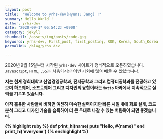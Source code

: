 ```yaml
---
layout: post
title:  "Welcome to yrhs-dev(Hyunsu Jang) !"
summary: Hello World ! 
author: yrhs-dev
date: '2020-09-17 06:54:23 +0900'
category: jekyll
thumbnail: /assets/img/posts/code.jpg
keywords: yrhs-dev, First_post, first_posting, ROK, Korea, South_Korea
permalink: /blog/yrhs-dev

---
```



  2020년 9월 15일부터 시작된 `yrhs-dev` 사이트가 정식적으로 오픈하였습니다. `Javescript`, `HTML`, `CSS`는 처음이지만 이번 기회에 많이 배울 수 있었습니다.<b>

저는 현재 경희대학교 산업경영공학과, 전자공학과 그리고 컴퓨터공학과를 전공하고 있으며 하드웨어, 소프트웨어 그리고 디자인의 융합이라는 `Motto` 아래에서 지속적으로 실력을 기르고 있습니다.<b> 

아직 훌륭한 사람들에 비하면 여전히 미숙한 실력이지만 빠른 시일 내에 회로 설계, 코드 분석 그리고 디자인 기술을 습득하여 더 큰 무대로 나갈 수 있는 버팀목이 되면 좋겠습니다.


{% highlight ruby %}
def print_hi(name)
  puts "Hello, #{name}"
end
print_hi('everyone')
{% endhighlight %}
